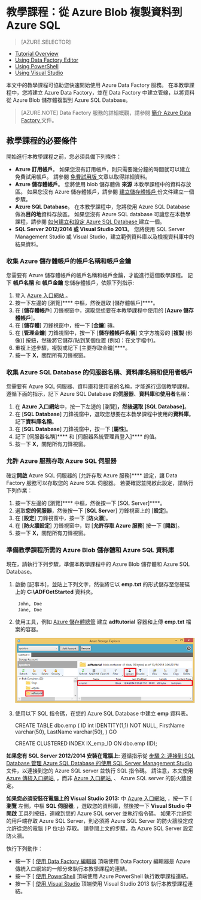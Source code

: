<properties
    pageTitle="教學課程：在 Azure Data Factory 管線中使用複製活動"
    description="本教學課程向您說明如何使用 Azure Data Factory 管線中的複製活動，從 Azure Blob 複製資料到 Azure SQL Database。"
    services="data-factory"
    documentationCenter=""
    authors="spelluru"
    manager="jhubbard"
    editor="monicar"/>

<tags
    ms.service="data-factory"
    ms.workload="data-services"
    ms.tgt_pltfrm="na"
    ms.devlang="na"
    ms.topic="get-started-article" 
    ms.date="11/02/2015"
    ms.author="spelluru"/>


# 教學課程：從 Azure Blob 複製資料到 Azure SQL

> [AZURE.SELECTOR]
- [Tutorial Overview](data-factory-get-started.md)
- [Using Data Factory Editor](data-factory-get-started-using-editor.md)
- [Using PowerShell](data-factory-monitor-manage-using-powershell.md)
- [Using Visual Studio](data-factory-get-started-using-vs.md)


本文中的教學課程可協助您快速開始使用 Azure Data Factory 服務。 在本教學課程中，您將建立 Azure Data Factory，並在 Data Factory 中建立管線，以將資料從 Azure Blob 儲存體複製到 Azure SQL Database。
> [AZURE.NOTE] Data Factory 服務的詳細概觀，請參閱 [簡介 Azure Data Factory ][data-factory-introduction] 文件。

## 教學課程的必要條件

開始進行本教學課程之前，您必須具備下列條件：

- **Azure 訂用帳戶**。 如果您沒有訂用帳戶，則只需要幾分鐘的時間就可以建立免費試用帳戶。 請參閱 [免費試用版 ][azure-free-trial] 文章以取得詳細資料。
- **Azure 儲存體帳戶**。 您將使用 blob 儲存體做 **來源** 本教學課程中的資料存放區。 如果您沒有 Azure 儲存體帳戶，請參閱 [建立儲存體帳戶 ][data-factory-create-storage] 份文件建立一個步驟。
- **Azure SQL Database**。 在本教學課程中，您將使用 Azure SQL Database 做為**目的地**資料存放區。 如果您沒有 Azure SQL database 可讓您在本教學課程，請參閱 [如何建立和設定 Azure SQL Database ][data-factory-create-sql-database] 建立一個。
- **SQL Server 2012/2014 或 Visual Studio 2013**。 您將使用 SQL Server Management Studio 或 Visual Studio，建立範例資料庫以及檢視資料庫中的結果資料。

### 收集 Azure 儲存體帳戶的帳戶名稱和帳戶金鑰

您需要有 Azure 儲存體帳戶的帳戶名稱和帳戶金鑰，才能進行這個教學課程。 記下 **帳戶名稱** 和 **帳戶金鑰** 您儲存體帳戶，依照下列指示:

1. 登入 [Azure 入口網站 ][azure-portal]。
2. 按一下左邊的 [瀏覽]**** 中樞，然後選取 [儲存體帳戶]****。
3. 在 [**儲存體帳戶**] 刀鋒視窗中，選取您想要在本教學課程中使用的 [**Azure 儲存體帳戶**]。
4. 在 [**儲存體**] 刀鋒視窗中，按一下 [**金鑰**] 磚。
5. 在 [**管理金鑰**] 刀鋒視窗中，按一下 [**儲存體帳戶名稱**] 文字方塊旁的 [**複製** (影像)] 按鈕，然後將它儲存/貼到某個位置 (例如：在文字檔中)。
6. 重複上述步驟，複製或記下 [主要存取金鑰]****。
7. 按一下 **X**，關閉所有刀鋒視窗。

### 收集 Azure SQL Database 的伺服器名稱、資料庫名稱和使用者帳戶

您需要有 Azure SQL 伺服器、資料庫和使用者的名稱，才能進行這個教學課程。 遵循下面的指示，記下 Azure SQL Database 的**伺服器**、**資料庫**和**使用者**名稱：

1. 在 **Azure 入口網站**中，按一下左邊的 [瀏覽]****，然後選取 [SQL Database]****。
2. 在 [**SQL Database**] 刀鋒視窗中，選取您想要在本教學課程中使用的**資料庫**。 記下**資料庫名稱**。
3. 在 [**SQL Database**] 刀鋒視窗中，按一下 [**屬性**]。
4. 記下 [伺服器名稱]**** 和 [伺服器系統管理員登入]**** 的值。
5. 按一下 **X**，關閉所有刀鋒視窗。

### 允許 Azure 服務存取 Azure SQL 伺服器

確定**開啟** Azure SQL 伺服器的 [允許存取 Azure 服務]**** 設定，讓 Data Factory 服務可以存取您的 Azure SQL 伺服器。 若要確認並開啟此設定，請執行下列作業：

1. 按一下左邊的 [瀏覽]**** 中樞，然後按一下 [SQL Server]****。
2. 選取**您的伺服器**，然後按一下 [**SQL Server**] 刀鋒視窗上的 [**設定**]。
3. 在 [**設定**] 刀鋒視窗中，按一下 [**防火牆**]。
4. 在 [**防火牆設定**] 刀鋒視窗中，對 [**允許存取 Azure 服務**] 按一下 [**開啟**]。
5. 按一下 **X**，關閉所有刀鋒視窗。

### 準備教學課程所需的 Azure Blob 儲存體和 Azure SQL 資料庫

現在，請執行下列步驟，準備本教學課程中的 Azure Blob 儲存體和 Azure SQL Database。

1. 啟動 [記事本]，並貼上下列文字，然後將它以 **emp.txt** 的形式儲存至您硬碟上的 **C:\ADFGetStarted** 資料夾。

        John, Doe
        Jane, Doe

2. 使用工具，例如 [Azure 儲存體總管](https://azurestorageexplorer.codeplex.com/) 建立 **adftutorial** 容器和上傳 **emp.txt** 檔案的容器。

    ![Azure 儲存體總管](./media/data-factory-get-started/getstarted-storage-explorer.png)
3. 使用以下 SQL 指令碼，在您的 Azure SQL Database 中建立 **emp** 資料表。

     CREATE TABLE dbo.emp
     (
         ID int IDENTITY(1,1) NOT NULL,
         FirstName varchar(50),
         LastName varchar(50),
     )
     GO
    
     CREATE CLUSTERED INDEX IX_emp_ID ON dbo.emp (ID);

 **如果您有 SQL Server 2012/2014 安裝在電腦上:** 遵循指示從 [步驟 2: 連接到 SQL Database 管理 Azure SQL Database 的使用 SQL Server Management Studio ][sql-management-studio] 文件，以連接到您的 Azure SQL server 並執行 SQL 指令碼。 請注意，本文使用 [Azure 傳統入口網站](http://manage.windowsazure.com), ，而非 [Azure 入口網站](http://portal.azure.com), 、 Azure SQL server 的防火牆設定。

 **如果您必須安裝在電腦上的 Visual Studio 2013:** 中 [Azure 入口網站](http://portal.azure.com), ，按一下 [ **瀏覽** 左側，中樞 **SQL 伺服器**, ，選取您的資料庫，然後按一下 **Visual Studio 中開啟** 工具列按鈕，連線到您的 Azure SQL server 並執行指令碼。 如果不允許您的用戶端存取 Azure SQL Server，則必須將 Azure SQL Server 的防火牆設定成允許從您的電腦 (IP 位址) 存取。 請參閱上文的步驟，為 Azure SQL Server 設定防火牆。


執行下列動作：

- 按一下 [ [使用 Data Factory 編輯器](data-factory-get-started-using-editor.md) 頂端使用 Data Factory 編輯器是 Azure 傳統入口網站的一部分來執行本教學課程的連結。
- 按一下 [ [使用 PowerShell](data-factory-monitor-manage-using-powershell.md) 頂端使用 Azure PowerShell 執行教學課程連結。
- 按一下 [ [使用 Visual Studio](data-factory-get-started-using-vs.md) 頂端使用 Visual Studio 2013 執行本教學課程連結。





[azure-free-trial]: http://azure.microsoft.com/pricing/free-trial/ 
[azure-portal]: https://portal.azure.com/ 
[sql-management-studio]: http://azure.microsoft.com/documentation/articles/sql-database-manage-azure-ssms/#Step2 
[monitor-manage-using-powershell]: data-factory-monitor-manage-using-powershell.md 
[data-factory-introduction]: data-factory-introduction.md 
[data-factory-create-storage]: http://azure.microsoft.com/documentation/articles/storage-create-storage-account/#create-a-storage-account 
[data-factory-create-sql-database]: ../sql-database-get-started.md 

